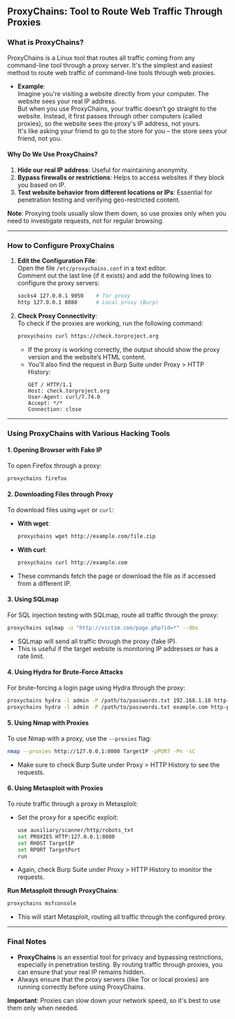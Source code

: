 
## ProxyChains: Tool to Route Web Traffic Through Proxies

### What is ProxyChains?
ProxyChains is a Linux tool that routes all traffic coming from any command-line tool through a proxy server. It's the simplest and easiest method to route web traffic of command-line tools through web proxies.

- **Example**:  
  Imagine you're visiting a website directly from your computer. The website sees your real IP address.  
  But when you use ProxyChains, your traffic doesn’t go straight to the website. Instead, it first passes through other computers (called proxies), so the website sees the proxy's IP address, not yours.  
  It's like asking your friend to go to the store for you – the store sees your friend, not you.

#### Why Do We Use ProxyChains?
1. **Hide our real IP address**: Useful for maintaining anonymity.
2. **Bypass firewalls or restrictions**: Helps to access websites if they block you based on IP.
3. **Test website behavior from different locations or IPs**: Essential for penetration testing and verifying geo-restricted content.

**Note**: Proxying tools usually slow them down, so use proxies only when you need to investigate requests, not for regular browsing.

---

### How to Configure ProxyChains

1. **Edit the Configuration File**:  
   Open the file `/etc/proxychains.conf` in a text editor.  
   Comment out the last line (if it exists) and add the following lines to configure the proxy servers:
   ```bash
   socks4 127.0.0.1 9050    # Tor proxy
   http 127.0.0.1 8080      # Local proxy (Burp)
   ```

2. **Check Proxy Connectivity**:  
   To check if the proxies are working, run the following command:
   ```bash
   proxychains curl https://check.torproject.org
   ```
   - If the proxy is working correctly, the output should show the proxy version and the website’s HTML content.
   - You'll also find the request in Burp Suite under Proxy > HTTP History:
     ```
     GET / HTTP/1.1
     Host: check.torproject.org
     User-Agent: curl/7.74.0
     Accept: */*
     Connection: close
     ```

---

### Using ProxyChains with Various Hacking Tools

#### 1. **Opening Browser with Fake IP**  
   To open Firefox through a proxy:
   ```bash
   proxychains firefox
   ```

#### 2. **Downloading Files through Proxy**
   To download files using `wget` or `curl`:
   - **With wget**:  
     ```bash
     proxychains wget http://example.com/file.zip
     ```
   - **With curl**:  
     ```bash
     proxychains curl http://example.com
     ```
   - These commands fetch the page or download the file as if accessed from a different IP.

#### 3. **Using SQLmap**  
   For SQL injection testing with SQLmap, route all traffic through the proxy:
   ```bash
   proxychains sqlmap -u "http://victim.com/page.php?id=*" --dbs
   ```
   - SQLmap will send all traffic through the proxy (fake IP).
   - This is useful if the target website is monitoring IP addresses or has a rate limit.

#### 4. **Using Hydra for Brute-Force Attacks**  
   For brute-forcing a login page using Hydra through the proxy:
   ```bash
   proxychains hydra -l admin -P /path/to/passwords.txt 192.168.1.10 http-post-form "/login.php:username=^USER^&password=^PASS^:Invalid credentials"
   proxychains hydra -l admin -P /path/to/passwords.txt example.com http-post-form "/login.php:username=^USER^&password=^PASS^:Invalid credentials"
   ```

#### 5. **Using Nmap with Proxies**  
   To use Nmap with a proxy, use the `--proxies` flag:
   ```bash
   nmap --proxies http://127.0.0.1:8080 TargetIP -pPORT -Pn -sC
   ```
   - Make sure to check Burp Suite under Proxy > HTTP History to see the requests.

#### 6. **Using Metasploit with Proxies**  
   To route traffic through a proxy in Metasploit:
   - Set the proxy for a specific exploit:
     ```bash
     use auxiliary/scanner/http/robots_txt
     set PROXIES HTTP:127.0.0.1:8080
     set RHOST TargetIP
     set RPORT TargetPort
     run
     ```
   - Again, check Burp Suite under Proxy > HTTP History to monitor the requests.

   **Run Metasploit through ProxyChains**:  
   ```bash
   proxychains msfconsole
   ```
   - This will start Metasploit, routing all traffic through the configured proxy.

---

### Final Notes
- **ProxyChains** is an essential tool for privacy and bypassing restrictions, especially in penetration testing. By routing traffic through proxies, you can ensure that your real IP remains hidden.
- Always ensure that the proxy servers (like Tor or local proxies) are running correctly before using ProxyChains.

**Important**: Proxies can slow down your network speed, so it's best to use them only when needed.
